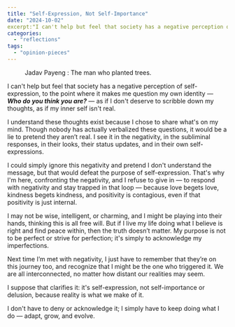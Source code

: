 ```yaml
---
title: "Self-Expression, Not Self-Importance"
date: "2024-10-02"
excerpt:"I can't help but feel that society has a negative perception of self-expression, to the point where it makes me question my own identity — _**Who do you think you are?**_ — as if I don't deserve to scribble down my thoughts, as if my inner self isn't real."
categories:
  - "reflections"
tags: 
  - "opinion-pieces"
---
```

<figure class="align-center">
  <img src="{{ site.url }}{{ site.baseurl }}/assets/images/jadav-payeng.jpeg" alt="">
  <figcaption>Jadav Payeng : The man who planted trees.</figcaption>
</figure> 

I can't help but feel that society has a negative perception of self-expression, to the point where it makes me question my own identity — _**Who do you think you are?**_ — as if I don't deserve to scribble down my thoughts, as if my inner self isn't real.

I understand these thoughts exist because I chose to share what's on my mind. Though nobody has actually verbalized these questions, it would be a lie to pretend they aren’t real. I see it in the negativity, in the subliminal responses, in their looks, their status updates, and in their own self-expressions.

I could simply ignore this negativity and pretend I don't understand the message, but that would defeat the purpose of self-expression. That's why I'm here, confronting the negativity, and I refuse to give in — to respond with negativity and stay trapped in that loop — because love begets love, kindness begets kindness, and positivity is contagious, even if that positivity is just internal.

I may not be wise, intelligent, or charming, and I might be playing into their hands, thinking this is all free will. But if I live my life doing what I believe is right and find peace within, then the truth doesn’t matter. My purpose is not to be perfect or strive for perfection; it's simply to acknowledge my imperfections.

Next time I’m met with negativity, I just have to remember that they’re on this journey too, and recognize that I might be the one who triggered it. We are all interconnected, no matter how distant our realities may seem.

I suppose that clarifies it: it's self-expression, not self-importance or delusion, because reality is what we make of it.

I don't have to deny or acknowledge it; I simply have to keep doing what I do — adapt, grow, and evolve.